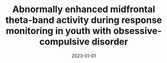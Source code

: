 ---
title: "Abnormally enhanced midfrontal theta-band activity during response monitoring in youth with obsessive-compulsive disorder"
collection: publications
category: manuscripts
permalink: /publication/2023-midfrontal-theta-ocd-youth/
date: 2023-01-01
venue: "Biological Psychiatry"
excerpt: "Abnormally enhanced midfrontal theta total power, but not ITPC, may reflect ineffective heightened response monitoring or compensatory activity in pediatric OCD."
paperurl: "https://pubmed.ncbi.nlm.nih.gov/36822934/"
citation: 'Suzuki T, Gu P, Grove TB, Hammond T, Collins KM, Pamidighantam P, Arnold PD, Taylor SF, Liu Y, Gehring WJ, Hanna GL, Tso IF. Abnormally Enhanced Midfrontal Theta Activity During Response Monitoring in Youths With Obsessive-Compulsive Disorder. Biol Psychiatry. 2023 Jun 1;93(11):1031-1040. doi: 10.1016/j.biopsych.2022.10.020. Epub 2022 Nov 13. PMID: 36822934; PMCID: PMC10182182.'
---